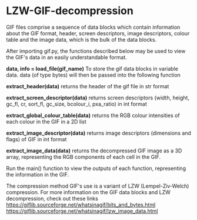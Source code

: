 # LZW-GIF-decompression

GIF files comprise a sequence of data blocks which contain information about the GIF format, header, screen descriptors, image descriptors, colour table and the image data, which is the bulk of the data blocks.  

After importing gif.py, the functions described below may be used to view the GIF's data in an easily understandable format.

**data, info = load_file(gif_name)**
To store the gif data blocks in variable data. data (of type bytes) will then be passed into the following function

**extract_header(data)**
returns the header of the gif file in str format

**extract_screen_descriptor(data)**
returns screen descriptors (width, height, gc_fl, cr, sort_fl, gc_size, bcolour_i, pxa_ratio) in int format

**extract_global_colour_table(data)**
returns the RGB colour intensities of each colour in the GIF in a 2D list

**extract_image_descriptor(data)**
returns image descriptors (dimensions and flags) of GIF in int format

**extract_image_data(data)**
returns the decompressed GIF image as a 3D array, representing the RGB components of each cell in the GIF.


Run the main() function to view the outputs of each function, representing the information in the GIF.


The compression method GIF's use is a variant of LZW (Lempel-Ziv-Welch) compression.
For more information on the GIF data blocks and LZW decompression, check out these links
https://giflib.sourceforge.net/whatsinagif/bits_and_bytes.html
https://giflib.sourceforge.net/whatsinagif/lzw_image_data.html
